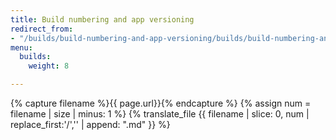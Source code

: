 ```yaml
---
title: Build numbering and app versioning
redirect_from:
- "/builds/build-numbering-and-app-versioning/builds/build-numbering-and-app-versioning"
menu:
  builds:
    weight: 8

---
```

{% capture filename %}{{ page.url}}{% endcapture %}
{% assign num = filename | size | minus: 1 %}
{% translate_file {{ filename | slice: 0, num | replace_first:'/','' | append: ".md" }} %}
